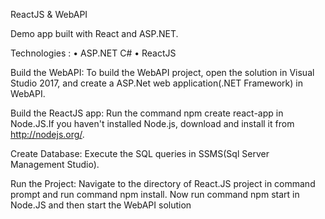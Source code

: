 ReactJS & WebAPI

Demo app built with React and ASP.NET.

 Technologies :   • ASP.NET C#
		        • ReactJS

Build the WebAPI: To build the WebAPI project, open the solution in Visual Studio 2017, and create a ASP.Net web application(.NET Framework) in WebAPI. 

Build the ReactJS app: Run the command npm create react-app in Node.JS.If you haven't installed Node.js, download and install it from http://nodejs.org/.

Create Database: Execute the SQL queries in SSMS(Sql Server Management Studio).

Run the Project: Navigate to the directory of React.JS project in command prompt and run command npm install.  Now run command npm start  in Node.JS and then start the WebAPI solution
